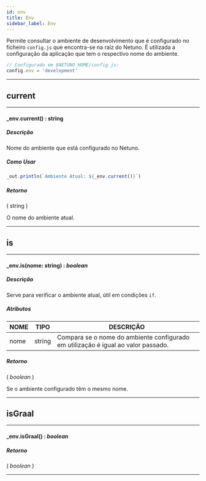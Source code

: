 ```yaml
---
id: env
title: Env
sidebar_label: Env
---
```


Permite consultar o ambiente de desenvolvimento que é configurado no ficheiro `config.js` que encontra-se na raíz do Netuno.
É utilizada a configuração da aplicação que tem o respectivo nome do ambiente.

```javascript
// Configurado em $NETUNO_HOME/config.js:
config.env = 'development'
```

---

## current

---

#### _env.current() : string
##### Descrição

Nome do ambiente que está configurado no Netuno.

##### Como Usar

```javascript
_out.println(`Ambiente Atual: ${_env.current()}`)
```

##### Retorno

( string )

O nome do ambiente atual.

---

## is

---

#### _env.is(nome: string) : _boolean_
##### Descrição

Serve para verificar o ambiente atual, útil em condições `if`.

##### Atributos

| NOME | TIPO | DESCRIÇÃO |
|---|---|---|
| nome | string | Compara se o nome do ambiente configurado em utilização é igual ao valor passado. |

##### Retorno

( _boolean_ )

Se o ambiente configurado têm o mesmo nome.

---

## isGraal

---

#### _env.isGraal() : _boolean_
##### Retorno

( _boolean_ )


---

